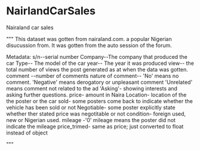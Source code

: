 # NairlandCarSales
Nairaland car sales

""" This dataset was gotten from nairaland.com. a popular Nigerian disucussion from. It was
gotten from the auto session of the forum.

Metadata:
s/n--serial number
Company--The company that produced the car
Type-- The model of the car
year-- The year it was produced
view-- the total number of views the post generated as at when the data was gotten. 
comment --number of comments
nature of comment-- 'No' means no comment. 'Negative' means derogatory or unpleasant comment
                   'Unrelated' means comment not related to the ad 'Asking'- showing interests                       and asking further questions.
price- amount in Naira
Location- location of the the poster or the car
sold-  some posters come back to indicate whether the vehicle  has been sold or not
Negotiable- some poster explicitly state whether ther stated price was negotitable or not
condition- foreign used, new or Nigerian used. 
mileage -'0' mileage means the poster did not  indicate the mileage
price_trimed- same as price; just converted to float instead of object
              
"""
